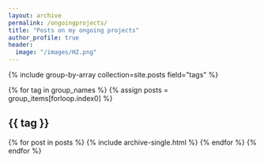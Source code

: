 ```yaml
---
layout: archive
permalink: /ongoingprojects/
title: "Posts on my ongoing projects"
author_profile: true
header:
  image: "/images/H2.png"
---
```

{% include group-by-array collection=site.posts field="tags" %}

{% for tag in group_names %}
  {% assign posts = group_items[forloop.index0] %}
  <h2 id="{{ tag | slugify }}" class="archive__subtitle">{{ tag }}</h2>
  {% for post in posts %}
    {% include archive-single.html %}
  {% endfor %}
{% endfor %}
